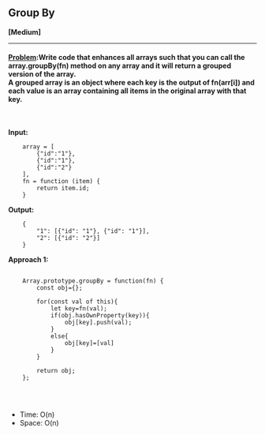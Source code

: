 ##  Group By


<b>[Medium]</b>
<br/>

<hr/>

<h4><a href="https://leetcode.com/problems/group-by/description/?utm_campaign=PostD24&utm_medium=Post&utm_source=Post&gio_link_id=WoM5GZKo">Problem</a>:Write code that enhances all arrays such that you can call the array.groupBy(fn) method on any array and it will return a grouped version of the array.<br>
A grouped array is an object where each key is the output of fn(arr[i]) and each value is an array containing all items in the original array with that key.
 <br>


</h4>

<br/>

<b>Input:</b><br>

```
    array = [
        {"id":"1"},
        {"id":"1"},
        {"id":"2"}
    ], 
    fn = function (item) { 
        return item.id; 
    }

```

<b>Output: </b><br>

```
    { 
        "1": [{"id": "1"}, {"id": "1"}],   
        "2": [{"id": "2"}] 
    }

```


<b>Approach 1: </b> 
<br/>

```

    Array.prototype.groupBy = function(fn) {
        const obj={};

        for(const val of this){
            let key=fn(val);
            if(obj.hasOwnProperty(key)){
                obj[key].push(val);
            }
            else{
                obj[key]=[val]
            }
        }

        return obj;
    };


```

<br/>
<ul>
<li>Time: O(n) </li>
<li>Space: O(n) </li>
</ul>
